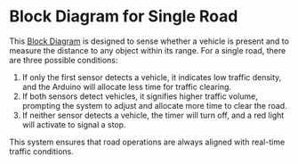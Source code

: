 # Block Diagram for Single Road

This [Block Diagram](./DBTMS-Block-Diagram-for-Single-road.JPG) is designed to sense whether a vehicle is present and to measure the distance to any object within its range. For a single road, there are three possible conditions: 

1. If only the first sensor detects a vehicle, it indicates low traffic density, and the Arduino will allocate less time for traffic clearing.
2. If both sensors detect vehicles, it signifies higher traffic volume, prompting the system to adjust and allocate more time to clear the road.
3. If neither sensor detects a vehicle, the timer will turn off, and a red light will activate to signal a stop.

This system ensures that road operations are always aligned with real-time traffic conditions.
